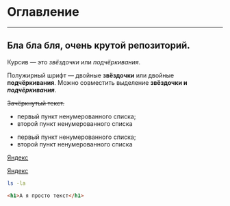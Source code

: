 # Оглавление

----

## Бла бла бля, очень крутой репозиторий.


  Курсив — это *звёздочки* или _подчёркивания_.

  Полужирный шрифт — двойные **звёздочки** или двойные __подчёркивания__.
  Можно совместить выделение **звёздочки и _подчёркивания_**.

  ~~Зачёркнутый текст.~~

  * первый пункт ненумерованного списка;
  * второй пункт ненумерованного списка
  
  - первый пункт ненумерованного списка;
  - второй пункт ненумерованного списка

  [Яндекс](https://www.yandex.ru)

  [Яндекс](https://www.yandex.ru "Я Yandex!")

```bash
ls -la
```
```html
<h1>А я просто текст</h1>
```
